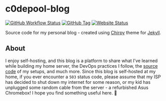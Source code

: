 # c0depool-blog

<div align="left">

[![GitHub Workflow Status](https://img.shields.io/github/actions/workflow/status/c0depool/c0depool-blog/image-deploy.yaml?style=for-the-badge)](https://github.com/c0depool/c0depool-blog/actions/workflows/image-deploy.yaml)
[![GitHub Tag](https://img.shields.io/github/v/tag/c0depool/c0depool-blog?style=for-the-badge)](https://github.com/c0depool/c0depool-blog/tags)
[![Website Status](https://img.shields.io/website?url=https%3A//surajremanan.com&style=for-the-badge)](https://surajremanan.com)

</div>

Source code for my personal blog - created using [Chirpy](https://github.com/cotes2020/jekyll-theme-chirpy/) theme for [Jekyll](https://jekyllrb.com/).

## About

I enjoy self-hosting, and this blog is a platform to share what I’ve learned while building my home server, the DevOps practices I follow, the [source code](https://github.com/c0depool/c0depool-blog) of my setups, and much more. Since this blog is self-hosted at my home, if you ever encounter a `503` status code, please assume that my ISP has decided to shut down my internet for some reason, or my kid has unplugged some random cable from the server - a refurbished Asus Chromebox! I hope you find something useful here. 🙂